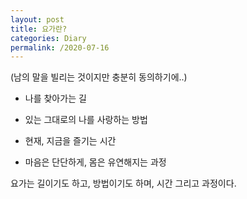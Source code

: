 ```yaml
---
layout: post
title: 요가란?
categories: Diary
permalink: /2020-07-16
---
```


(남의 말을 빌리는 것이지만 충분히 동의하기에..)

- 나를 찾아가는 길

- 있는 그대로의 나를 사랑하는 방법

- 현재, 지금을 즐기는 시간

- 마음은 단단하게, 몸은 유연해지는 과정

요가는 길이기도 하고, 방법이기도 하며, 시간 그리고 과정이다.

